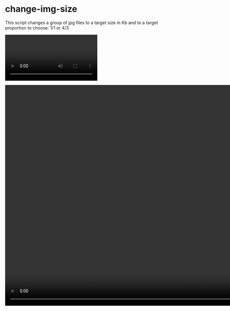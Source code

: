 # change-img-size

This script changes a group of jpg files to a target size in Kb and to a target proportion to choose: 1/1 or 4/3

![](test_roy.mp4)

<video width="1280" height="720" controls preload>
  <source src="https://github.com/IvanDiazCostoya/change-img-size/blob/main/test_roy.mp4?raw=true" type="video/mp4"></source> 
</video>
